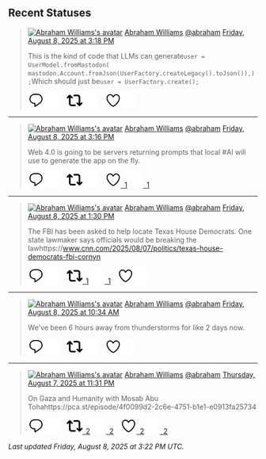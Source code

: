 ## Recent Statuses

> <a href="https://indieweb.social/@abraham"><img alt="Abraham Williams's avatar" src="https://cdn.masto.host/indiewebsocial/accounts/avatars/109/292/540/382/343/163/original/d00f2e03ce9c85b1.jpg" height="24" width="24" ></a> [Abraham Williams](https://indieweb.social/@abraham) [@abraham](https://indieweb.social/@abraham) [Friday, August 8, 2025 at 3:18 PM](https://indieweb.social/@abraham/114993811596232793)
>
> This is the kind of code that LLMs can generate```user = UserModel.fromMastodon(  mastodon.Account.fromJson(UserFactory.createLegacy().toJson()),);```Which should just be```user = UserFactory.create();```
>
> [![Reply](./images/reply_light.svg#gh-light-mode-only "Reply")](https://indieweb.social/@abraham/114993811596232793#gh-light-mode-only)[![Reply](./images/reply.svg#gh-dark-mode-only "Reply")](https://indieweb.social/@abraham/114993811596232793#gh-dark-mode-only)&emsp;[![Boost](./images/retweet_light.svg#gh-light-mode-only "Boost")](https://indieweb.social/@abraham/114993811596232793#gh-light-mode-only)[![Boost](./images/retweet.svg#gh-dark-mode-only "Boost")](https://indieweb.social/@abraham/114993811596232793#gh-dark-mode-only)&emsp;[![Favorite](./images/like_light.svg#gh-light-mode-only "Favorite")](https://indieweb.social/@abraham/114993811596232793#gh-light-mode-only)[![Favorite](./images/like.svg#gh-dark-mode-only "Favorite")](https://indieweb.social/@abraham/114993811596232793#gh-dark-mode-only)


---

> <a href="https://indieweb.social/@abraham"><img alt="Abraham Williams's avatar" src="https://cdn.masto.host/indiewebsocial/accounts/avatars/109/292/540/382/343/163/original/d00f2e03ce9c85b1.jpg" height="24" width="24" ></a> [Abraham Williams](https://indieweb.social/@abraham) [@abraham](https://indieweb.social/@abraham) [Friday, August 8, 2025 at 3:16 PM](https://indieweb.social/@abraham/114993803031851073)
>
> Web 4.0 is going to be servers returning prompts that local #AI will use to generate the app on the fly.
>
> [![Reply](./images/reply_light.svg#gh-light-mode-only "Reply")](https://indieweb.social/@abraham/114993803031851073#gh-light-mode-only)[![Reply](./images/reply.svg#gh-dark-mode-only "Reply")](https://indieweb.social/@abraham/114993803031851073#gh-dark-mode-only)&emsp;[![Boost](./images/retweet_light.svg#gh-light-mode-only "Boost")](https://indieweb.social/@abraham/114993803031851073#gh-light-mode-only)[![Boost](./images/retweet.svg#gh-dark-mode-only "Boost")](https://indieweb.social/@abraham/114993803031851073#gh-dark-mode-only)&emsp;[![Favorite](./images/like_light.svg#gh-light-mode-only "Favorite")&ensp;1](https://indieweb.social/@abraham/114993803031851073#gh-light-mode-only)[![Favorite](./images/like.svg#gh-dark-mode-only "Favorite")&ensp;1](https://indieweb.social/@abraham/114993803031851073#gh-dark-mode-only)


---

> <a href="https://indieweb.social/@abraham"><img alt="Abraham Williams's avatar" src="https://cdn.masto.host/indiewebsocial/accounts/avatars/109/292/540/382/343/163/original/d00f2e03ce9c85b1.jpg" height="24" width="24" ></a> [Abraham Williams](https://indieweb.social/@abraham) [@abraham](https://indieweb.social/@abraham) [Friday, August 8, 2025 at 1:30 PM](https://indieweb.social/@abraham/114993386628699054)
>
> The FBI has been asked to help locate Texas House Democrats. One state lawmaker says officials would be breaking the lawhttps://www.cnn.com/2025/08/07/politics/texas-house-democrats-fbi-cornyn
>
> [![Reply](./images/reply_light.svg#gh-light-mode-only "Reply")](https://indieweb.social/@abraham/114993386628699054#gh-light-mode-only)[![Reply](./images/reply.svg#gh-dark-mode-only "Reply")](https://indieweb.social/@abraham/114993386628699054#gh-dark-mode-only)&emsp;[![Boost](./images/retweet_light.svg#gh-light-mode-only "Boost")&ensp;1](https://indieweb.social/@abraham/114993386628699054#gh-light-mode-only)[![Boost](./images/retweet.svg#gh-dark-mode-only "Boost")&ensp;1](https://indieweb.social/@abraham/114993386628699054#gh-dark-mode-only)&emsp;[![Favorite](./images/like_light.svg#gh-light-mode-only "Favorite")](https://indieweb.social/@abraham/114993386628699054#gh-light-mode-only)[![Favorite](./images/like.svg#gh-dark-mode-only "Favorite")](https://indieweb.social/@abraham/114993386628699054#gh-dark-mode-only)


---

> <a href="https://indieweb.social/@abraham"><img alt="Abraham Williams's avatar" src="https://cdn.masto.host/indiewebsocial/accounts/avatars/109/292/540/382/343/163/original/d00f2e03ce9c85b1.jpg" height="24" width="24" ></a> [Abraham Williams](https://indieweb.social/@abraham) [@abraham](https://indieweb.social/@abraham) [Friday, August 8, 2025 at 10:34 AM](https://indieweb.social/@abraham/114992695724744270)
>
> We&#39;ve been 6 hours away from thunderstorms for like 2 days now.
>
> [![Reply](./images/reply_light.svg#gh-light-mode-only "Reply")](https://indieweb.social/@abraham/114992695724744270#gh-light-mode-only)[![Reply](./images/reply.svg#gh-dark-mode-only "Reply")](https://indieweb.social/@abraham/114992695724744270#gh-dark-mode-only)&emsp;[![Boost](./images/retweet_light.svg#gh-light-mode-only "Boost")](https://indieweb.social/@abraham/114992695724744270#gh-light-mode-only)[![Boost](./images/retweet.svg#gh-dark-mode-only "Boost")](https://indieweb.social/@abraham/114992695724744270#gh-dark-mode-only)&emsp;[![Favorite](./images/like_light.svg#gh-light-mode-only "Favorite")](https://indieweb.social/@abraham/114992695724744270#gh-light-mode-only)[![Favorite](./images/like.svg#gh-dark-mode-only "Favorite")](https://indieweb.social/@abraham/114992695724744270#gh-dark-mode-only)


---

> <a href="https://indieweb.social/@abraham"><img alt="Abraham Williams's avatar" src="https://cdn.masto.host/indiewebsocial/accounts/avatars/109/292/540/382/343/163/original/d00f2e03ce9c85b1.jpg" height="24" width="24" ></a> [Abraham Williams](https://indieweb.social/@abraham) [@abraham](https://indieweb.social/@abraham) [Thursday, August 7, 2025 at 11:31 PM](https://indieweb.social/@abraham/114990087072729055)
>
> On Gaza and Humanity with Mosab Abu Tohahttps://pca.st/episode/4f0099d2-2c6e-4751-b1e1-e0913fa25734
>
> [![Reply](./images/reply_light.svg#gh-light-mode-only "Reply")](https://indieweb.social/@abraham/114990087072729055#gh-light-mode-only)[![Reply](./images/reply.svg#gh-dark-mode-only "Reply")](https://indieweb.social/@abraham/114990087072729055#gh-dark-mode-only)&emsp;[![Boost](./images/retweet_light.svg#gh-light-mode-only "Boost")&ensp;2](https://indieweb.social/@abraham/114990087072729055#gh-light-mode-only)[![Boost](./images/retweet.svg#gh-dark-mode-only "Boost")&ensp;2](https://indieweb.social/@abraham/114990087072729055#gh-dark-mode-only)&emsp;[![Favorite](./images/like_light.svg#gh-light-mode-only "Favorite")&ensp;2](https://indieweb.social/@abraham/114990087072729055#gh-light-mode-only)[![Favorite](./images/like.svg#gh-dark-mode-only "Favorite")&ensp;2](https://indieweb.social/@abraham/114990087072729055#gh-dark-mode-only)


_Last updated Friday, August 8, 2025 at 3:22 PM UTC._
